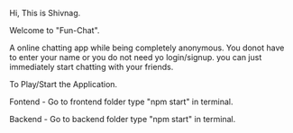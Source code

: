 
Hi, This is Shivnag.

Welcome to "Fun-Chat".

A online chatting app while being completely anonymous.
You donot have to enter your name or you do not need yo login/signup. you can just immediately start chatting with your friends.


To Play/Start the Application.

Fontend - Go to frontend folder type "npm start" in terminal.

Backend - Go to backend folder type "npm start" in terminal.